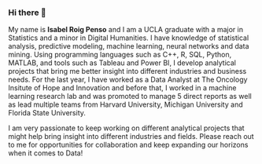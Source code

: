 ### Hi there 👋

<!--
**isabelroigpenso/isabelroigpenso** is a ✨ _special_ ✨ repository because its `README.md` (this file) appears on your GitHub profile.

Here are some ideas to get you started:

- 🔭 I’m currently working on ...
- 🌱 I’m currently learning ...
- 👯 I’m looking to collaborate on ...
- 🤔 I’m looking for help with ...
- 💬 Ask me about ...
- 📫 How to reach me: ...
- 😄 Pronouns: ...
- ⚡ Fun fact: ...
-->

My name is **Isabel Roig Penso** and I am a UCLA graduate with a major in Statistics and a minor in Digital Humanities. I have knowledge of statistical analysis, predictive modeling, machine learning, neural networks and data mining. Using programming languages such as C++, R, SQL, Python, MATLAB, and tools such as Tableau and Power BI, I develop analytical projects that bring me better insight into different industries and business needs. For the last year, I have worked as a Data Analyst at The Oncology Insitute of Hope and Innovation and before that, I worked in a machine learning research lab and was promoted to manage 5 direct reports as well as lead multiple teams from Harvard University, Michigan University and Florida State University. 

I am very passionate to keep working on different analytical projects that might help bring insight into different industries and fields. Please reach out to me for opportunities for collaboration and keep expanding our horizons when it comes to Data!
